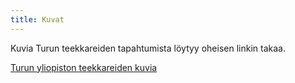 ```yaml
---
title: Kuvat
---
```




Kuvia Turun teekkareiden tapahtumista löytyy oheisen linkin takaa.

[Turun yliopiston teekkareiden kuvia](https://tyteekkarit.kuvat.fi/kuvat/)

